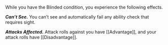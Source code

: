 While you have the Blinded condition, you experience the following effects.

***Can’t See.*** You can’t see and automatically fail any ability check that requires sight.

***Attacks Affected.*** Attack rolls against you have [[Advantage]], and your attack rolls have [[Disadvantage]].